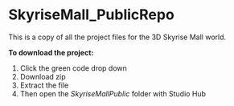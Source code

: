# SkyriseMall_PublicRepo

This is a copy of all the project files for the 3D Skyrise Mall world.

**To download the project:**
1. Click the green code drop down
2. Download zip
3. Extract the file
4. Then open the _SkyriseMallPublic_ folder with Studio Hub
